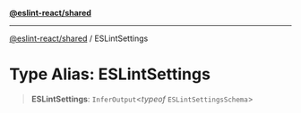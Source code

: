 [**@eslint-react/shared**](../README.md)

***

[@eslint-react/shared](../README.md) / ESLintSettings

# Type Alias: ESLintSettings

> **ESLintSettings**: `InferOutput`\<*typeof* `ESLintSettingsSchema`\>

